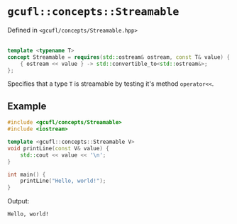 # `gcufl::concepts::Streamable`
Defined in `<gcufl/concepts/Streamable.hpp>`
<br/><br/>
```cpp
template <typename T>
concept Streamable = requires(std::ostream& ostream, const T& value) {
	{ ostream << value } -> std::convertible_to<std::ostream&>;
};
```
Specifies that a type `T` is streamable by testing it's method `operator<<`.
## Example
```cpp
#include <gcufl/concepts/Streamable>
#include <iostream>

template <gcufl::concepts::Streamable V>
void printLine(const V& value) {
	std::cout << value << '\n';
}

int main() {
	printLine("Hello, world!");
}
```
Output:
```
Hello, world!
```
